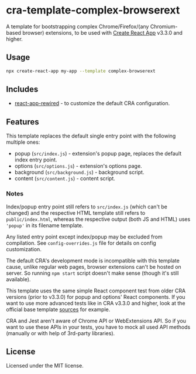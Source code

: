 # cra-template-complex-browserext

A template for bootstrapping complex Chrome/Firefox/(any Chromium-based browser) extensions, to be used with [Create React App](https://github.com/facebook/create-react-app) v3.3.0 and higher.

## Usage

```sh
npx create-react-app my-app --template complex-browserext
```

## Includes

* [react-app-rewired](https://github.com/timarney/react-app-rewired) - to customize the default CRA configuration.

## Features

This template replaces the default single entry point with the following multiple ones:

* popup (`src/index.js`) - extension's popup page, replaces the default index entry point.
* options (`src/options.js`) - extension's options page.
* background (`src/background.js`) - background script.
* content (`src/content.js`) - content script.

### Notes

Index/popup entry point still refers to `src/index.js` (which can't be changed) and the respective HTML template still refers to `public/index.html`, whereas the respective output (both JS and HTML) uses `'popup'` in its filename template.

Any listed entry point except index/popup may be excluded from compilation. See `config-overrides.js` file for details on config customization.

The default CRA's development mode is incompatible with this template cause, unlike regular web pages, browser extensions can't be hosted on server. So running `npm start` script doesn't make sense (though it's still available).

This template uses the same simple React component test from older CRA versions (prior to v3.3.0) for popup and options' React components. If you want to use more advanced tests like in CRA v3.3.0 and higher, look at the official base template [sources](https://github.com/facebook/create-react-app/blob/master/packages/cra-template) for example.

CRA and Jest aren't aware of Chrome API or WebExtensions API. So if you want to use these APIs in your tests, you have to mock all used API methods (manually or with help of 3rd-party libraries).

## License

Licensed under the MIT license.
